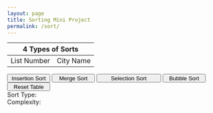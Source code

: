 ```yaml
---
layout: page
title: Sorting Mini Project
permalink: /sort/
---
```


<head>
<!-- <script src = "http://localhost:8085/api"></script> -->
</head>
<body>
    <table id=table>
        <thead>
        <tr>
            <th colspan=2>4 Types of Sorts</th>
        </tr>
        </thead>
        <tbody id=body>
            <tr>
                <td>List Number</td>
                <td>City Name</td>
            </tr>
        </tbody>
        <tbody id=body2>
        </tbody>
    </table>
    <button class="Insertion Sort" id="insertion-button" style="height:20px;width:100px">Insertion Sort</button>
    <button class="Merge Sort" id="merge-button" style="height:20px;width:100px">Merge Sort</button>
    <button class="Selection Sort" id="selection-button" style="height:20px;width:150px">Selection Sort</button>
    <button class="Bubble Sort" id="bubble-button" style="height:20px;width:100px">Bubble Sort<br></button>
    <button class="Delete" id="delete-button" style="height:20px;width:100px">Reset Table<br></button>
    <br><label id="sort-type">Sort Type: </label>
    <br><label id="complexity">Complexity: <br></label>
    <script>
        const baseUrl = "http://localhost:8085/api"
        function createTable(data) {
            for (let i = 0; i < data.sortedCities.length; i++) {
                const row = document.createElement("tr");
                const cell1 = document.createElement("td");
                const cellText1 = document.createTextNode(`${i}`);
                cell1.appendChild(cellText1);
                row.appendChild(cell1);
                const cell2 = document.createElement("td");
                const cellText2 = document.createTextNode("TBD");
                cell2.appendChild(cellText2);
                row.appendChild(cell2);
                body2.appendChild(row);
            }
            document.getElementById("table").appendChild(body2);
        }
        function resetTable() {
            const element = document.getElementById("body2");
            while (element.firstChild) {
            element.removeChild(element.firstChild);
            }
        }
        document.getElementById("insertion-button").onclick = function(){
            createTable(baseUrl + "/insertion");
            document.getElementById("sort-type").innerHTML = "Sort Type: Insertion Sort";
        }
        document.getElementById("merge-button").onclick = function(){
            createTable();
            document.getElementById("sort-type").innerHTML = "Sort Type: Merge Sort";
        }
        document.getElementById("selection-button").onclick = function(){
            createTable();
            document.getElementById("sort-type").innerHTML = "Sort Type: Selection Sort";
        }
        document.getElementById("bubble-button").onclick = function(){
            createTable();
            document.getElementById("sort-type").innerHTML = "Sort Type: Bubble Sort";
        }
        document.getElementById("delete-button").onclick = function(){
            resetTable();
            document.getElementById("sort-type").innerHTML = "Sort Type:";
        }
    </script>
</body>